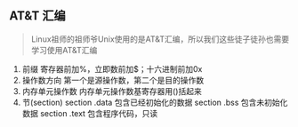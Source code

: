 ## AT&T 汇编
> Linux祖师的祖师爷Unix使用的是AT&T汇编，所以我们这些徒子徒孙也需要学习使用AT&T汇编
1. 前缀
寄存器前加%，立即数前加$；十六进制前加0x
2. 操作数方向
第一个是源操作数，第二个是目的操作数
3. 内存单元操作数
内存单元操作数基寄存器用()括起来
4. 节(section)
section .data 包含已经初始化的数据
section .bss 包含未初始化数据
section .text 包含程序代码，只读
